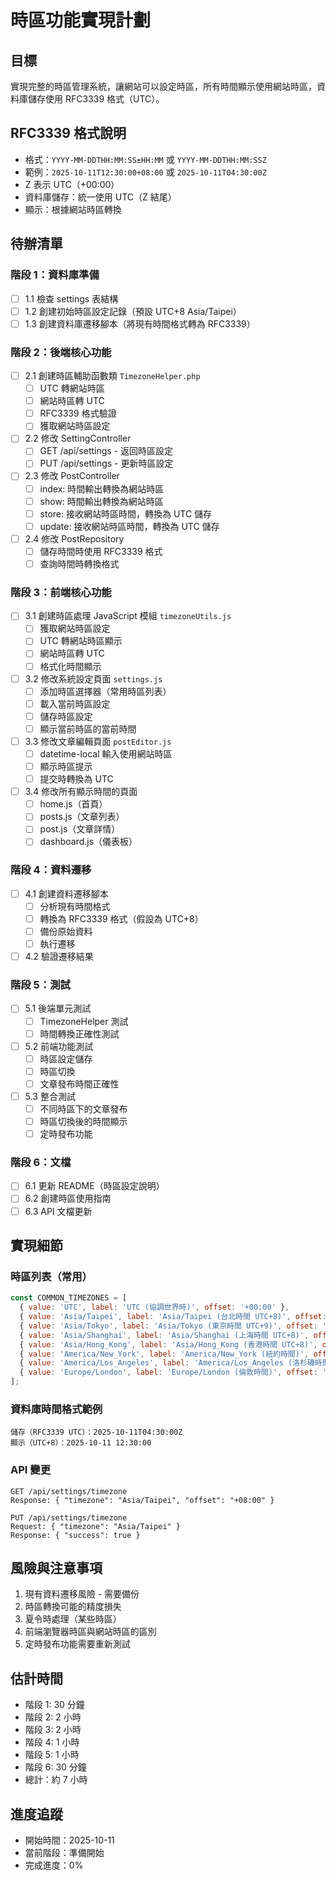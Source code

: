 # 時區功能實現計劃

## 目標
實現完整的時區管理系統，讓網站可以設定時區，所有時間顯示使用網站時區，資料庫儲存使用 RFC3339 格式（UTC）。

## RFC3339 格式說明
- 格式：`YYYY-MM-DDTHH:MM:SS±HH:MM` 或 `YYYY-MM-DDTHH:MM:SSZ`
- 範例：`2025-10-11T12:30:00+08:00` 或 `2025-10-11T04:30:00Z`
- Z 表示 UTC（+00:00）
- 資料庫儲存：統一使用 UTC（Z 結尾）
- 顯示：根據網站時區轉換

## 待辦清單

### 階段 1：資料庫準備
- [ ] 1.1 檢查 settings 表結構
- [ ] 1.2 創建初始時區設定記錄（預設 UTC+8 Asia/Taipei）
- [ ] 1.3 創建資料庫遷移腳本（將現有時間格式轉為 RFC3339）

### 階段 2：後端核心功能
- [ ] 2.1 創建時區輔助函數類 `TimezoneHelper.php`
  - [ ] UTC 轉網站時區
  - [ ] 網站時區轉 UTC
  - [ ] RFC3339 格式驗證
  - [ ] 獲取網站時區設定
- [ ] 2.2 修改 SettingController
  - [ ] GET /api/settings - 返回時區設定
  - [ ] PUT /api/settings - 更新時區設定
- [ ] 2.3 修改 PostController
  - [ ] index: 時間輸出轉換為網站時區
  - [ ] show: 時間輸出轉換為網站時區
  - [ ] store: 接收網站時區時間，轉換為 UTC 儲存
  - [ ] update: 接收網站時區時間，轉換為 UTC 儲存
- [ ] 2.4 修改 PostRepository
  - [ ] 儲存時間時使用 RFC3339 格式
  - [ ] 查詢時間時轉換格式

### 階段 3：前端核心功能
- [ ] 3.1 創建時區處理 JavaScript 模組 `timezoneUtils.js`
  - [ ] 獲取網站時區設定
  - [ ] UTC 轉網站時區顯示
  - [ ] 網站時區轉 UTC
  - [ ] 格式化時間顯示
- [ ] 3.2 修改系統設定頁面 `settings.js`
  - [ ] 添加時區選擇器（常用時區列表）
  - [ ] 載入當前時區設定
  - [ ] 儲存時區設定
  - [ ] 顯示當前時區的當前時間
- [ ] 3.3 修改文章編輯頁面 `postEditor.js`
  - [ ] datetime-local 輸入使用網站時區
  - [ ] 顯示時區提示
  - [ ] 提交時轉換為 UTC
- [ ] 3.4 修改所有顯示時間的頁面
  - [ ] home.js（首頁）
  - [ ] posts.js（文章列表）
  - [ ] post.js（文章詳情）
  - [ ] dashboard.js（儀表板）

### 階段 4：資料遷移
- [ ] 4.1 創建資料遷移腳本
  - [ ] 分析現有時間格式
  - [ ] 轉換為 RFC3339 格式（假設為 UTC+8）
  - [ ] 備份原始資料
  - [ ] 執行遷移
- [ ] 4.2 驗證遷移結果

### 階段 5：測試
- [ ] 5.1 後端單元測試
  - [ ] TimezoneHelper 測試
  - [ ] 時間轉換正確性測試
- [ ] 5.2 前端功能測試
  - [ ] 時區設定儲存
  - [ ] 時區切換
  - [ ] 文章發布時間正確性
- [ ] 5.3 整合測試
  - [ ] 不同時區下的文章發布
  - [ ] 時區切換後的時間顯示
  - [ ] 定時發布功能

### 階段 6：文檔
- [ ] 6.1 更新 README（時區設定說明）
- [ ] 6.2 創建時區使用指南
- [ ] 6.3 API 文檔更新

## 實現細節

### 時區列表（常用）
```javascript
const COMMON_TIMEZONES = [
  { value: 'UTC', label: 'UTC (協調世界時)', offset: '+00:00' },
  { value: 'Asia/Taipei', label: 'Asia/Taipei (台北時間 UTC+8)', offset: '+08:00' },
  { value: 'Asia/Tokyo', label: 'Asia/Tokyo (東京時間 UTC+9)', offset: '+09:00' },
  { value: 'Asia/Shanghai', label: 'Asia/Shanghai (上海時間 UTC+8)', offset: '+08:00' },
  { value: 'Asia/Hong_Kong', label: 'Asia/Hong_Kong (香港時間 UTC+8)', offset: '+08:00' },
  { value: 'America/New_York', label: 'America/New_York (紐約時間)', offset: '-05:00/-04:00' },
  { value: 'America/Los_Angeles', label: 'America/Los_Angeles (洛杉磯時間)', offset: '-08:00/-07:00' },
  { value: 'Europe/London', label: 'Europe/London (倫敦時間)', offset: '+00:00/+01:00' },
];
```

### 資料庫時間格式範例
```
儲存（RFC3339 UTC）：2025-10-11T04:30:00Z
顯示（UTC+8）：2025-10-11 12:30:00
```

### API 變更
```
GET /api/settings/timezone
Response: { "timezone": "Asia/Taipei", "offset": "+08:00" }

PUT /api/settings/timezone
Request: { "timezone": "Asia/Taipei" }
Response: { "success": true }
```

## 風險與注意事項
1. 現有資料遷移風險 - 需要備份
2. 時區轉換可能的精度損失
3. 夏令時處理（某些時區）
4. 前端瀏覽器時區與網站時區的區別
5. 定時發布功能需要重新測試

## 估計時間
- 階段 1: 30 分鐘
- 階段 2: 2 小時
- 階段 3: 2 小時
- 階段 4: 1 小時
- 階段 5: 1 小時
- 階段 6: 30 分鐘
- 總計：約 7 小時

## 進度追蹤
- 開始時間：2025-10-11
- 當前階段：準備開始
- 完成進度：0%
